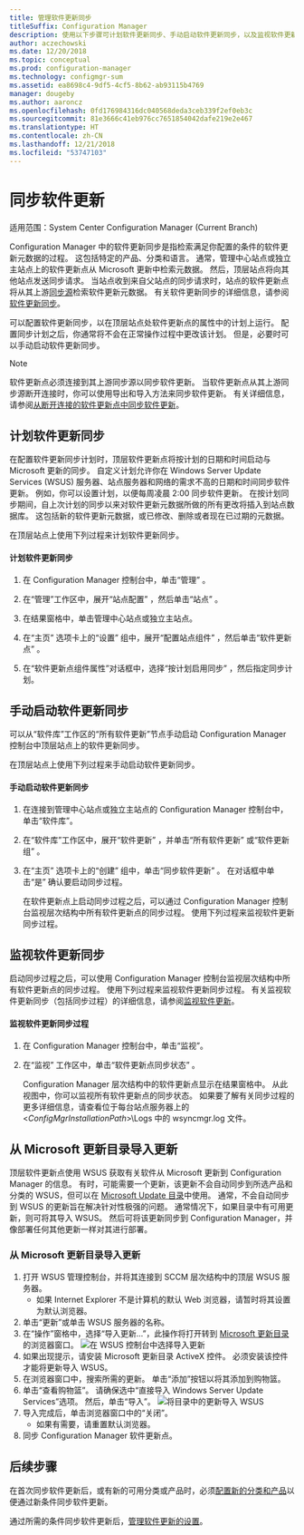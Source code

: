 ```yaml
---
title: 管理软件更新同步
titleSuffix: Configuration Manager
description: 使用以下步骤可计划软件更新同步、手动启动软件更新同步，以及监视软件更新同步。
author: aczechowski
ms.date: 12/20/2018
ms.topic: conceptual
ms.prod: configuration-manager
ms.technology: configmgr-sum
ms.assetid: ea8698c4-9df5-4cf5-8b62-ab93115b4769
manager: dougeby
ms.author: aaroncz
ms.openlocfilehash: 0fd176984316dc040568deda3ceb339f2ef0eb3c
ms.sourcegitcommit: 81e3666c41eb976cc7651854042dafe219e2e467
ms.translationtype: HT
ms.contentlocale: zh-CN
ms.lasthandoff: 12/21/2018
ms.locfileid: "53747103"
---
```

#  <a name="BKMK_SUMSync"></a> 同步软件更新

适用范围：System Center Configuration Manager (Current Branch)

 Configuration Manager 中的软件更新同步是指检索满足你配置的条件的软件更新元数据的过程。 这包括特定的产品、分类和语言。 通常，管理中心站点或独立主站点上的软件更新点从 Microsoft 更新中检索元数据。 然后，顶层站点将向其他站点发送同步请求。 当站点收到来自父站点的同步请求时，站点的软件更新点将从其上游[同步源](../plan-design/plan-for-software-updates.md#BKMK_SyncSource)检索软件更新元数据。 有关软件更新同步的详细信息，请参阅[软件更新同步](../understand/software-updates-introduction.md#BKMK_Synchronization)。

可以配置软件更新同步，以在顶层站点处软件更新点的属性中的计划上运行。 配置同步计划之后，你通常将不会在正常操作过程中更改该计划。 但是，必要时可以手动启动软件更新同步。

  > [!NOTE]  
  >  软件更新点必须连接到其上游同步源以同步软件更新。 当软件更新点从其上游同步源断开连接时，你可以使用导出和导入方法来同步软件更新。 有关详细信息，请参阅[从断开连接的软件更新点中同步软件更新](synchronize-software-updates-disconnected.md)。  

## <a name="schedule-software-updates-synchronization"></a>计划软件更新同步
在配置软件更新同步计划时，顶层软件更新点将按计划的日期和时间启动与 Microsoft 更新的同步。 自定义计划允许你在 Windows Server Update Services (WSUS) 服务器、站点服务器和网络的需求不高的日期和时间同步软件更新。 例如，你可以设置计划，以便每周凌晨 2:00 同步软件更新。 在按计划同步期间，自上次计划的同步以来对软件更新元数据所做的所有更改将插入到站点数据库。 这包括新的软件更新元数据，或已修改、删除或者现在已过期的元数据。

在顶层站点上使用下列过程来计划软件更新同步。  

#### <a name="to-schedule-software-updates-synchronization"></a>计划软件更新同步  

  1.  在 Configuration Manager 控制台中，单击“管理” 。  

  2.  在“管理”工作区中，展开“站点配置” ，然后单击“站点” 。  

  3.  在结果窗格中，单击管理中心站点或独立主站点。  

  4.  在“主页”  选项卡上的“设置”  组中，展开“配置站点组件” ，然后单击“软件更新点” 。  

  5.  在“软件更新点组件属性”对话框中，选择“按计划启用同步” ，然后指定同步计划。  

## <a name="manually-start-software-updates-synchronization"></a>手动启动软件更新同步
可以从“软件库”工作区的“所有软件更新”节点手动启动 Configuration Manager 控制台中顶层站点上的软件更新同步。  

在顶层站点上使用下列过程来手动启动软件更新同步。  

#### <a name="to-manually-start-software-updates-synchronization"></a>手动启动软件更新同步  

1. 在连接到管理中心站点或独立主站点的 Configuration Manager 控制台中，单击“软件库”。  

2. 在“软件库”工作区中，展开“软件更新”  ，并单击“所有软件更新”  或“软件更新组” 。  

3. 在“主页”  选项卡上的“创建”  组中，单击“同步软件更新” 。 在对话框中单击“是”  确认要启动同步过程。  

   在软件更新点上启动同步过程之后，可以通过 Configuration Manager 控制台监视层次结构中所有软件更新点的同步过程。 使用下列过程来监视软件更新同步过程。  


## <a name="monitor-software-updates-synchronization"></a>监视软件更新同步
启动同步过程之后，可以使用 Configuration Manager 控制台监视层次结构中所有软件更新点的同步过程。 使用下列过程来监视软件更新同步过程。 有关监视软件更新同步（包括同步过程）的详细信息，请参阅[监视软件更新](../deploy-use/monitor-software-updates.md)。

#### <a name="to-monitor-the-software-updates-synchronization-process"></a>监视软件更新同步过程  

1. 在 Configuration Manager 控制台中，单击“监视”。  

2. 在“监视”  工作区中，单击“软件更新点同步状态” 。  

   Configuration Manager 层次结构中的软件更新点显示在结果窗格中。 从此视图中，你可以监视所有软件更新点的同步状态。 如果要了解有关同步过程的更多详细信息，请查看位于每台站点服务器上的 <*ConfigMgrInstallationPath*>\Logs 中的 wsyncmgr.log 文件。  

## <a name="import-updates-from-the-microsoft-update-catalog"></a>从 Microsoft 更新目录导入更新

顶层软件更新点使用 WSUS 获取有关软件从 Microsoft 更新到 Configuration Manager 的信息。 有时，可能需要一个更新，该更新不会自动同步到所选产品和分类的 WSUS，但可以在 [Microsoft Update 目录](https://catalog.update.microsoft.com)中使用。 通常，不会自动同步到 WSUS 的更新旨在解决针对性极强的问题。 通常情况下，如果目录中有可用更新，则可将其导入 WSUS。 然后可将该更新同步到 Configuration Manager，并像部署任何其他更新一样对其进行部署。

### <a name="to-import-an-update-from-the-microsoft-update-catalog"></a>从 Microsoft 更新目录导入更新

1. 打开 WSUS 管理控制台，并将其连接到 SCCM 层次结构中的顶层 WSUS 服务器。 
   - 如果 Internet Explorer 不是计算机的默认 Web 浏览器，请暂时将其设置为默认浏览器。
2. 单击“更新”或单击 WSUS 服务器的名称。 
3. 在“操作”窗格中，选择“导入更新...”，此操作将打开转到 [Microsoft 更新目录](https://catalog.update.microsoft.com)的浏览器窗口。
   ![在 WSUS 控制台中选择导入更新](media/wsus-console-import-updates.png)
4. 如果出现提示，请安装 Microsoft 更新目录 ActiveX 控件。 必须安装该控件才能将更新导入 WSUS。 
5. 在浏览器窗口中，搜索所需的更新。 单击“添加”按钮以将其添加到购物篮。
6. 单击“查看购物篮”。 请确保选中“直接导入 Windows Server Update Services”选项。 然后，单击“导入”。
    ![将目录中的更新导入 WSUS](./media/import-catalog-update-into-wsus.png)
7. 导入完成后，单击浏览器窗口中的“关闭”。
     - 如果有需要，请重置默认浏览器。
8. 同步 Configuration Manager 软件更新点。


## <a name="next-steps"></a>后续步骤
在首次同步软件更新后，或有新的可用分类或产品时，必须[配置新的分类和产品](configure-classifications-and-products.md)以便通过新条件同步软件更新。

通过所需的条件同步软件更新后，[管理软件更新的设置](manage-settings-for-software-updates.md)。  
